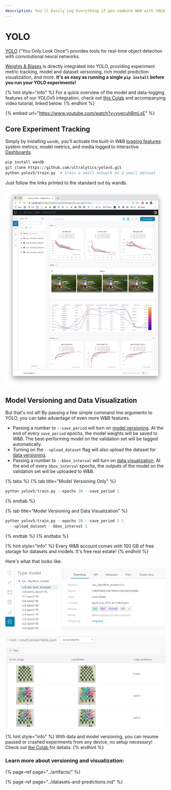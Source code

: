 ```yaml
---
description: You'll Easily Log Everything if you combine W&B with YOLO.
---
```


# YOLO

[YOLO](https://github.com/ultralytics/yolov5) \("You Only Look Once"\) provides tools for real-time object detection with convolutional neural networks.

[Weights & Biases](http://wandb.com) is directly integrated into YOLO, providing experiment metric tracking, model and dataset versioning, rich model prediction visualization, and more. **It's as easy as running a single `pip install` before you run your YOLO experiments!**

{% hint style="info" %}
For a quick overview of the model and data-logging features of our YOLOv5 integration, check out [this Colab](https://wandb.me/yolo-colab) and accompanying video tutorial, linked below.
{% endhint %}

{% embed url="https://www.youtube.com/watch?v=yyecuhBmLxE" %}

## Core Experiment Tracking

Simply by installing `wandb`, you'll activate the built-in W&B [logging features](../track/log.md): system metrics, model metrics, and media logged to interactive [Dashboards](../track/app.md).

```python
pip install wandb
git clone https://github.com/ultralytics/yolov5.git
python yolov5/train.py  # train a small network on a small dataset
```

Just follow the links printed to the standard out by wandb.

![All these charts and more!](../../.gitbook/assets/image%20%2847%29.png)

## Model Versioning and Data Visualization

But that's not all! By passing a few simple command line arguments to YOLO, you can take advantage of even more W&B features.

* Passing a number to `--save_period` will turn on [model versioning](../artifacts/model-versioning.md). At the end of every `save_period` epochs, the model weights will be saved to W&B. The best-performing model on the validation set will be tagged automatically.
* Turning on the `--upload_dataset` flag will also upload the dataset for [data versioning](../artifacts/dataset-versioning.md).
* Passing a number to `--bbox_interval` will turn on [data visualization](../datasets-and-predictions.md). At the end of every `bbox_interval` epochs, the outputs of the model on the validation set will be uploaded to W&B.

{% tabs %}
{% tab title="Model Versioning Only" %}
```python
python yolov5/train.py --epochs 20 --save_period 1
```
{% endtab %}

{% tab title="Model Versioning and Data Visualization" %}
```python
python yolov5/train.py --epochs 20 --save_period 1 \
  --upload_dataset --bbox_interval 1
```
{% endtab %}
{% endtabs %}

{% hint style="info" %}
Every W&B account comes with 100 GB of free storage for datasets and models. It's free real estate!
{% endhint %}

Here's what that looks like.

![Model Versioning: the latest and the best versions of the model are identified.](../../.gitbook/assets/image%20%2862%29.png)

![Data Visualization: compare the input image to the model&apos;s outputs and example-wise metrics.](../../.gitbook/assets/image%20%2861%29.png)

{% hint style="info" %}
With data and model versioning, you can resume paused or crashed experiments from any device, no setup necessary! Check out [the Colab ](https://wandb.me/yolo-colab)for details.
{% endhint %}

### Learn more about versioning and visualization:

{% page-ref page="../artifacts/" %}

{% page-ref page="../datasets-and-predictions.md" %}

